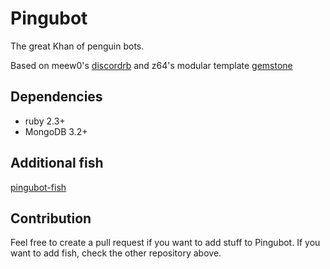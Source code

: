 # Pingubot

The great Khan of penguin bots.

Based on meew0's [discordrb](https://github.com/meew0/discordrb) and z64's modular template [gemstone](https://github.com/z64/gemstone)

## Dependencies
* ruby 2.3+
* MongoDB 3.2+

## Additional fish
[pingubot-fish](https://github.com/krfreak/pingubot-fish)

## Contribution
Feel free to create a pull request if you want to add stuff to Pingubot. 
If you want to add fish, check the other repository above.
